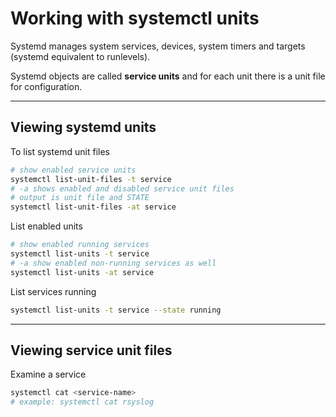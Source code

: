 # Working with systemctl units

Systemd manages system services, devices, system timers and targets (systemd equivalent to runlevels).

Systemd objects are called **service units** and for each unit there is a unit file for configuration.

---

## Viewing systemd units

To list systemd unit files

```sh
# show enabled service units
systemctl list-unit-files -t service
# -a shows enabled and disabled service unit files
# output is unit file and STATE
systemctl list-unit-files -at service
```

List enabled units

```sh
# show enabled running services
systemctl list-units -t service
# -a show enabled non-running services as well
systemctl list-units -at service
```

List services running

```sh
systemctl list-units -t service --state running
```

---

## Viewing service unit files

Examine a service

```sh
systemctl cat <service-name>
# example: systemctl cat rsyslog
